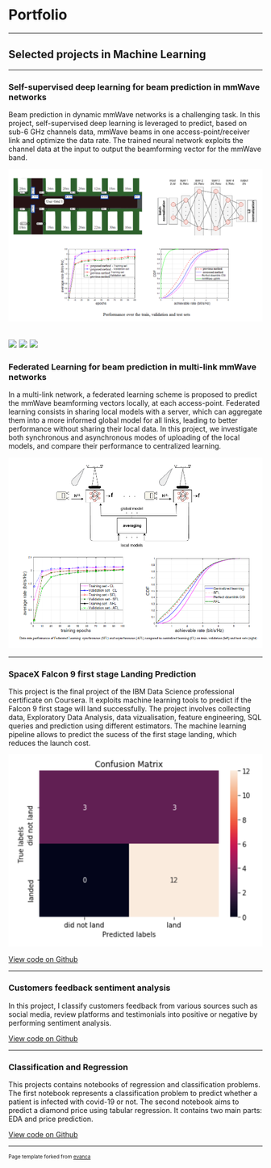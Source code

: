 # Portfolio

---

## Selected projects in Machine Learning

---

### Self-supervised deep learning for beam prediction in mmWave networks
Beam prediction in dynamic mmWave networks is a challenging task. In this project, self-supervised deep learning is leveraged to predict, based on sub-6 GHz channels data, mmWave beams in one access-point/receiver link and optimize the data rate. The trained neural network exploits the channel data at the input to output the beamforming vector for the mmWave band. 

<img src="images/proj1.png?raw=true" />

[![](https://img.shields.io/badge/Python-white?logo=Python)](#) [![](https://img.shields.io/badge/Tensorflow-white?logo=Tensorflow)](#)
[![](https://img.shields.io/badge/Matlab-white?logo=Matlab)](#)
---

### Federated Learning for beam prediction in multi-link mmWave networks
In a multi-link network, a federated learning scheme is proposed to predict the mmWave beamforming vectors locally, at each access-point. Federated learning consists in sharing  local models with a server, which can aggregate them into a more informed global model for all links, leading to better performance without sharing their local data. In this project, we investigate both synchronous and asynchronous modes of uploading of the local models, and compare their performance to centralized learning.  

<img src="images/proj2.png?raw=true"/>

---

### SpaceX Falcon 9 first stage Landing Prediction
This project is the final project of the IBM Data Science professional certificate on Coursera. It exploits machine learning  tools to  predict if the Falcon 9 first stage will land successfully. The project involves collecting data, Exploratory Data Analysis, data vizualisation, feature engineering, SQL queries and prediction using different estimators. The machine learning pipeline allows to predict the sucess of the first stage landing, which reduces the launch cost.   

<img src="images/proj3.png?raw=true"/>

[View code on Github](https://github.com/irchchaf/Data-Science-Capstone-coursera_course-)

---

### Customers feedback sentiment analysis
In this project, I classify customers feedback from various sources such as social media, review platforms and testimonials into positive or negative by performing sentiment analysis.

[View code on Github](https://github.com/irchchaf/Customer_feedback_sentiment_analysis)

---

### Classification and Regression
This projects contains notebooks of regression and classification problems. The first notebook represents a classification problem to predict whether a patient is infected with covid-19 or not. The second notebook aims to predict a diamond price using tabular regression. It contains two main parts: EDA and price prediction. 

[View code on Github](https://github.com/irchchaf/regression_and_classification_problems)



---
<p style="font-size:10px">Page template forked from <a href="https://github.com/evanca/quick-portfolio">evanca</a></p>
<!-- Remove above link if you don't want to attibute -->
